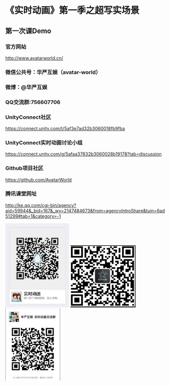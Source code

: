 # 《实时动画》第一季之超写实场景

## 第一次课Demo

### 官方网站

http://www.avatarworld.cn/

### 微信公共号：华严互娱（avatar-world）

### 微博：@华严互娱

### QQ交流群:756607706

### UnityConnect社区

https://connect.unity.com/t/5af3e7ad32b3060018fb9fba

### UnityConnect实时动画讨论小组

https://connect.unity.com/g/5afaa37832b3060028b19178?tab=discussion

### Github项目社区

https://github.com/AvatarWorld

### 腾讯课堂网址

http://ke.qq.com/cgi-bin/agency?aid=59944&_bid=167&_wv=2147484673&from=agencyIntroShare&tuin=6ad51299#tab=1&category=-1


![QQ Group][qq]
![WeChat][wechat]
![WeChat Group][wechatgroup]

[qq]: https://github.com/AvatarWorld/Scene_Tutorial_001/blob/master/Files/QQGroup.png "QQ Group"

[wechat]: https://github.com/AvatarWorld/Scene_Tutorial_001/blob/master/Files/WeChat001.png "公众号"

[wechatgroup]: https://github.com/AvatarWorld/Scene_Tutorial_001/blob/master/Files/WeChat_Group.png "微信群"


